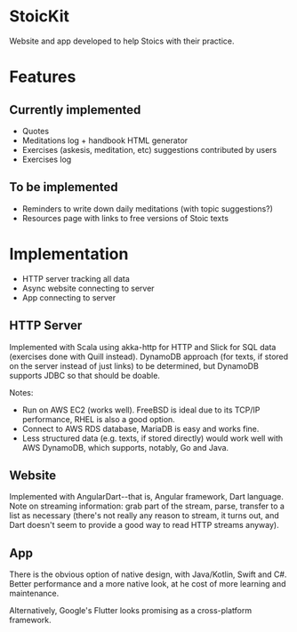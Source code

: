 # StoicKit
Website and app developed to help Stoics with their practice.

# Features
## Currently implemented
* Quotes
* Meditations log + handbook HTML generator
* Exercises (askesis, meditation, etc) suggestions contributed by users
* Exercises log

## To be implemented
* Reminders to write down daily meditations (with topic suggestions?)
* Resources page with links to free versions of Stoic texts

# Implementation
* HTTP server tracking all data
* Async website connecting to server
* App connecting to server

## HTTP Server
Implemented with Scala using akka-http for HTTP and Slick for SQL data (exercises done with Quill instead).  DynamoDB approach (for texts, if stored on the server instead of just links) to be determined, but
DynamoDB supports JDBC so that should be doable.

Notes:
* Run on AWS EC2 (works well).  FreeBSD is ideal due to its TCP/IP performance, RHEL is also a good option.
* Connect to AWS RDS database, MariaDB is easy and works fine.
* Less structured data (e.g. texts, if stored directly) would work well with AWS DynamoDB, which supports,
notably, Go and Java.

## Website
Implemented with AngularDart--that is, Angular framework, Dart language.
Note on streaming information: grab part of the stream, parse, transfer to a list as necessary (there's not really any reason to stream, it turns out, and Dart doesn't seem to provide a good way to read HTTP streams anyway).

## App
There is the obvious option of native design, with Java/Kotlin, Swift and C#.  Better performance and a more native look,
at he cost of more learning and maintenance.

Alternatively, Google's Flutter looks promising as a cross-platform framework.
